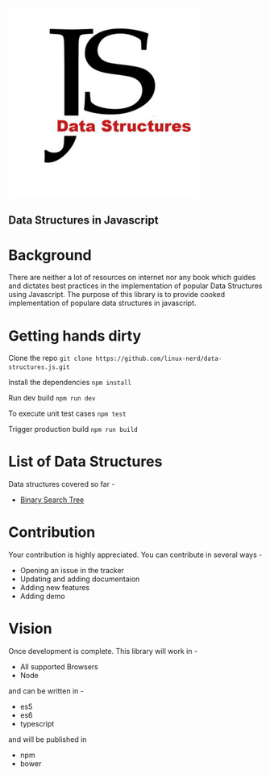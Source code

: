 ![Data Structures Logo](logo-small.jpg?raw=true "Title")


Data Structures in Javascript
-----------------------------

# Background
There are neither a lot of resources on internet nor any book which guides and dictates best practices in the implementation of popular Data Structures using Javascript. The purpose of this library is to provide cooked implementation of populare data structures in javascript.

# Getting hands dirty
Clone the repo
```git clone https://github.com/linux-nerd/data-structures.js.git```

Install the dependencies
```npm install```

Run dev build
```npm run dev```

To execute unit test cases
```npm test```

Trigger production build
```npm run build```

# List of Data Structures
Data structures covered so far -
- [Binary Search Tree](https://github.com/linux-nerd/data-structures.js/wiki/Binary-Search-Tree)

# Contribution
Your contribution is highly appreciated. You can contribute in several ways -
* Opening an issue in the tracker
* Updating and adding documentaion
* Adding new features
* Adding demo

# Vision
Once development is complete. This library will work in -
* All supported Browsers
* Node

and can be written in -
* es5
* es6
* typescript

and will be published in
- npm
- bower


